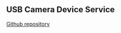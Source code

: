 
<a name="USB Camera Device Service (found in device-usb-camera) Changelog"></a>
## USB Camera Device Service
[Github repository](https://github.com/edgexfoundry/device-usb-camera)
